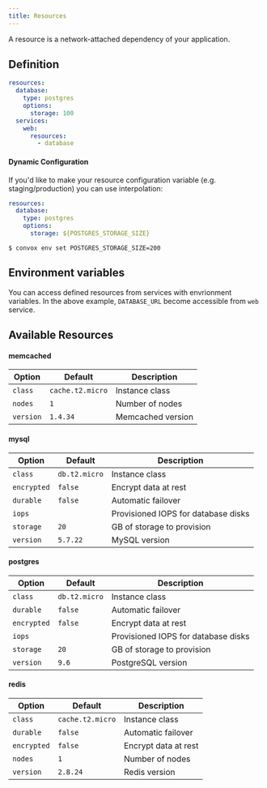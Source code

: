 ```yaml
---
title: Resources
---
```


A resource is a network-attached dependency of your application.

## Definition

```yaml
resources:
  database:
    type: postgres
    options:
      storage: 100
  services:
    web:
      resources:
        - database
```

#### Dynamic Configuration

If you'd like to make your resource configuration variable (e.g. staging/production) you can use interpolation:

```yaml
resources:
  database:
    type: postgres
    options:
      storage: ${POSTGRES_STORAGE_SIZE}
```

```
$ convox env set POSTGRES_STORAGE_SIZE=200
```

## Environment variables

You can access defined resources from services with envrionment variables.
In the above example, `DATABASE_URL` become accessible from `web` service.

## Available Resources

#### memcached

| Option    | Default          | Description       |
|-----------|------------------|-------------------|
| `class`   | `cache.t2.micro` | Instance class    |
| `nodes`   | `1`              | Number of nodes   |
| `version` | `1.4.34`         | Memcached version |

#### mysql

| Option      | Default          | Description                             |
|-------------|------------------|-----------------------------------------|
| `class`     | `db.t2.micro`    | Instance class                          |
| `encrypted` | `false`          | Encrypt data at rest                    |
| `durable`   | `false`          | Automatic failover                      |
| `iops`      |                  | Provisioned IOPS for database disks     |
| `storage`   | `20`             | GB of storage to provision              |
| `version`   | `5.7.22`         | MySQL version                           |

#### postgres

| Option      | Default          | Description                             |
|-------------|------------------|-----------------------------------------|
| `class`     | `db.t2.micro`    | Instance class                          |
| `durable`   | `false`          | Automatic failover                      |
| `encrypted` | `false`          | Encrypt data at rest                    |
| `iops`      |                  | Provisioned IOPS for database disks     |
| `storage`   | `20`             | GB of storage to provision              |
| `version`   | `9.6`            | PostgreSQL version                      |

#### redis

| Option      | Default          | Description          |
|-------------|------------------|----------------------|
| `class`     | `cache.t2.micro` | Instance class       |
| `durable`   | `false`          | Automatic failover   |
| `encrypted` | `false`          | Encrypt data at rest |
| `nodes`     | `1`              | Number of nodes      |
| `version`   | `2.8.24`         | Redis version        |
